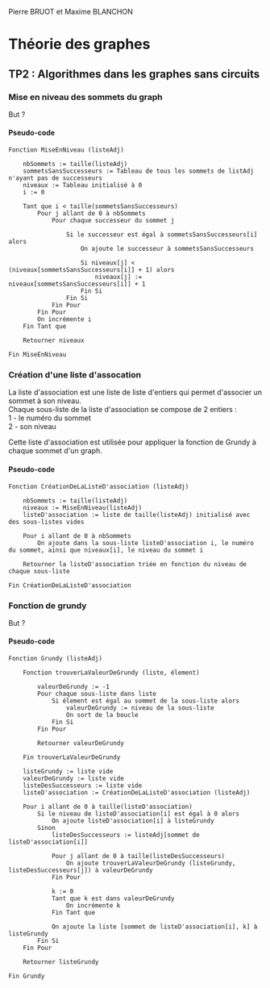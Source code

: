 Pierre BRUOT et Maxime BLANCHON
# Théorie des graphes 
## TP2 : Algorithmes dans les graphes sans circuits

### Mise en niveau des sommets du graph

But ?

#### Pseudo-code

```
Fonction MiseEnNiveau (listeAdj)

    nbSommets := taille(listeAdj)
    sommetsSansSuccesseurs := Tableau de tous les sommets de listAdj n'ayant pas de successeurs
    niveaux := Tableau initialisé à 0
    i := 0

    Tant que i < taille(sommetsSansSuccesseurs)
        Pour j allant de 0 à nbSommets
            Pour chaque successeur du sommet j
                
                Si le successeur est égal à sommetsSansSuccesseurs[i] alors 
                    On ajoute le successeur à sommetsSansSuccesseurs

                    Si niveaux[j] < (niveaux[sommetsSansSuccesseurs[i]] + 1) alors
                        niveaux[j] := niveaux[sommetsSansSuccesseurs[i]] + 1
                    Fin Si              
                Fin Si
            Fin Pour
        Fin Pour
        On incrémente i
    Fin Tant que

    Retourner niveaux

Fin MiseEnNiveau
```

### Création d'une liste d'assocation

La liste d'association est une liste de liste d'entiers qui permet d'associer un sommet à son niveau. \
 Chaque sous-liste de la liste d'association se compose de 2 entiers : \
 1 - le numéro du sommet \
 2 - son niveau 
 
 Cette liste d'association est utilisée pour appliquer la fonction de Grundy à chaque sommet d'un graph.

#### Pseudo-code
```
Fonction CréationDeLaListeD'association (listeAdj) 
    
    nbSommets := taille(listeAdj)
    niveaux := MiseEnNiveau(listeAdj)
    listeD'association := liste de taille(listeAdj) initialisé avec des sous-listes vides

    Pour i allant de 0 à nbSommets
        On ajoute dans la sous-liste listeD'association i, le numéro du sommet, ainsi que niveaux[i], le niveau du sommet i

    Retourner la listeD'association triée en fonction du niveau de chaque sous-liste

Fin CréationDeLaListeD'association
```

### Fonction de grundy

But ?

#### Pseudo-code

```
Fonction Grundy (listeAdj)
    
    Fonction trouverLaValeurDeGrundy (liste, élement)
        
        valeurDeGrundy := -1
        Pour chaque sous-liste dans liste
            Si élement est égal au sommet de la sous-liste alors
                valeurDeGrundy := niveau de la sous-liste
                On sort de la boucle
            Fin Si
        Fin Pour
        
        Retourner valeurDeGrundy

    Fin trouverLaValeurDeGrundy

    listeGrundy := liste vide
    valeurDeGrundy := liste vide
    listeDesSuccesseurs := liste vide
    listeD'association := CréationDeLaListeD'association (listeAdj)

    Pour i allant de 0 à taille(listeD'association)
        Si le niveau de listeD'association[i] est égal à 0 alors
            On ajoute listeD'association[i] à listeGrundy
        Sinon
            listeDesSuccesseurs := listeAdj[sommet de listeD'association[i]]

            Pour j allant de 0 à taille(listeDesSuccesseurs)
                On ajoute trouverLaValeurDeGrundy (listeGrundy, listeDesSuccesseurs[j]) à valeurDeGrundy
            Fin Pour

            k := 0
            Tant que k est dans valeurDeGrundy
                On incrémente k
            Fin Tant que

            On ajoute la liste [sommet de listeD'association[i], k] à listeGrundy 
        Fin Si
    Fin Pour

    Retourner listeGrundy

Fin Grundy
```